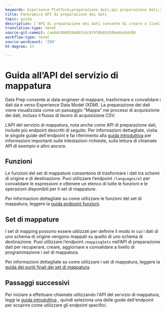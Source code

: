 ```yaml
---
keywords: Experience Platform;preparazione dati;api preparazione dati;risoluzione dei problemi;API
title: Panoramica API di preparazione dei dati
topic: guida
description: L’API di preparazione dei dati consente di creare a livello di programmazione set e funzioni di mappatura che consentono di trasformare i dati tra schemi di origine e di destinazione.
translation-type: tm+mt
source-git-commit: cae6dc80d0394db51dc97478b92459be64c64498
workflow-type: tm+mt
source-wordcount: '259'
ht-degree: 1%

---
```



# Guida all’API del servizio di mappatura

Data Prep consente ai data engineer di mappare, trasformare e convalidare i dati da e verso Experience Data Model (XDM). La preparazione dei dati viene visualizzata come un passaggio &quot;Mappa&quot; nei processi di acquisizione dei dati, incluso il flusso di lavoro di acquisizione CSV.

L’API del servizio di mappatura, nota anche come API di preparazione dati, include più endpoint descritti di seguito. Per informazioni dettagliate, visita le singole guide dell&#39;endpoint e fai riferimento alla [guida introduttiva](./getting-started.md) per informazioni importanti sulle intestazioni richieste, sulla lettura di chiamate API di esempio e altro ancora.

## Funzioni

Le funzioni del set di mappature consentono di trasformare i dati tra schemi di origine e di destinazione. Puoi utilizzare l’endpoint `/languages/el` per convalidare le espressioni e ottenere un elenco di tutte le funzioni e le operazioni disponibili per il set di mappature.

Per informazioni dettagliate su come utilizzare le funzioni del set di mappatura, leggere la [guida endpoint funzioni](./functions.md).

## Set di mappature

I set di mapping possono essere utilizzati per definire il modo in cui i dati di uno schema di origine vengono mappati su quello di uno schema di destinazione. Puoi utilizzare l’endpoint `/mappingSets` nell’API di preparazione dati per recuperare, creare, aggiornare e convalidare a livello di programmazione i set di mappatura.

Per informazioni dettagliate su come utilizzare i set di mappatura, leggere la [guida dei punti finali dei set di mappatura](./mapping-set.md).

## Passaggi successivi

Per iniziare a effettuare chiamate utilizzando l&#39;API del servizio di mappatura, leggi la [guida introduttiva](./getting-started.md) , quindi seleziona una delle guide dell&#39;endpoint per scoprire come utilizzare gli endpoint specifici.